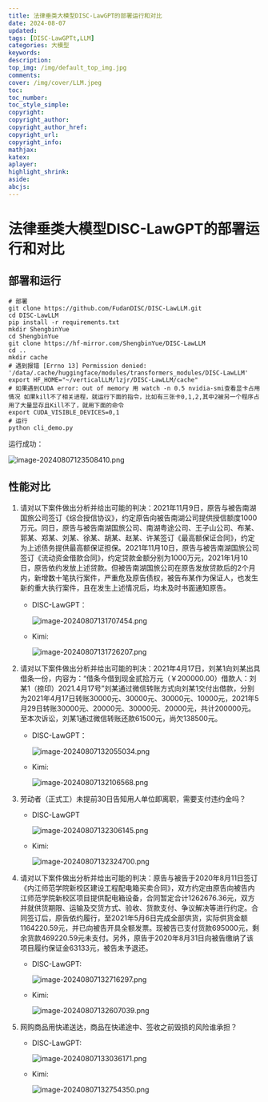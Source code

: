```yaml
---
title: 法律垂类大模型DISC-LawGPT的部署运行和对比
date: 2024-08-07
updated:
tags: [DISC-LawGPTt,LLM]
categories: 大模型
keywords:
description:
top_img: /img/default_top_img.jpg
comments:
cover: /img/cover/LLM.jpeg
toc:
toc_number:
toc_style_simple:
copyright:
copyright_author:
copyright_author_href:
copyright_url:
copyright_info:
mathjax:
katex:
aplayer:
highlight_shrink:
aside:
abcjs:
---
```


# 法律垂类大模型DISC-LawGPT的部署运行和对比

## 部署和运行

```shell
# 部署
git clone https://github.com/FudanDISC/DISC-LawLLM.git
cd DISC-LawLLM
pip install -r requirements.txt
mkdir ShengbinYue
cd ShengbinYue
git clone https://hf-mirror.com/ShengbinYue/DISC-LawLLM
cd ..
mkdir cache
# 遇到报错 [Errno 13] Permission denied: '/data/.cache/huggingface/modules/transformers_modules/DISC-LawLLM'
export HF_HOME="~/verticalLLM/lzjr/DISC-LawLLM/cache" 
# 如果遇到CUDA error: out of memory 用 watch -n 0.5 nvidia-smi查看显卡占用情况 如果kill不了相关进程，就运行下面的指令，比如有三张卡0,1,2,其中2被另一个程序占用了大量显存且Kill不了，就用下面的命令
export CUDA_VISIBLE_DEVICES=0,1
# 运行
python cli_demo.py
```

运行成功：

![image-20240807123508410.png](https://s2.loli.net/2024/08/07/oK1lrgLAFYdjhb3.png)

## 性能对比

1. 请对以下案件做出分析并给出可能的判决：2021年11月9日，原告与被告南湖国旅公司签订《综合授信协议》，约定原告向被告南湖公司提供授信额度1000万元。同日，原告与被告南湖国旅公司、南湖粤途公司、王子山公司、布某、郭某、郑某、刘某、徐某、胡某、赵某、许某签订《最高额保证合同》，约定为上述债务提供最高额保证担保。2021年11月10日，原告与被告南湖国旅公司签订《流动资金借款合同》，约定贷款金额分别为1000万元，2021年1月10日，原告依约发放上述贷款。但被告南湖国旅公司在原告发放贷款后的2个月内，新增数十笔执行案件，严重危及原告债权，被告布某作为保证人，也发生新的重大执行案件，且在发生上述情况后，均未及时书面通知原告。

   - DISC-LawGPT：

     ![image-20240807131707454.png](https://s2.loli.net/2024/08/07/eoKcCgHjTyqQDv9.png)

   - Kimi:

     ![image-20240807131726207.png](https://s2.loli.net/2024/08/07/FwzhXucij3eyK5I.png)

2. 请对以下案件做出分析并给出可能的判决：2021年4月17日，刘某1向刘某出具借条一份，内容为：“借条今借到现金贰拾万元（￥200000.00）借款人：刘某1（捺印）2021.4月17号”刘某通过微信转账方式向刘某1交付出借款，分别为2021年4月17日转账30000元、30000元、30000元、10000元，2021年5月29日转账30000元、20000元、30000元、20000元，共计200000元。至本次诉讼，刘某1通过微信转账还款61500元，尚欠138500元。

   - DISC-LawGPT：

     ![image-20240807132055034.png](https://s2.loli.net/2024/08/07/iqcLWBl2a9uysOx.png)

   - Kimi:

     ![image-20240807132106568.png](https://s2.loli.net/2024/08/07/meUoVv8lhtfRnX2.png)

3. 劳动者（正式工）未提前30日告知用人单位即离职，需要支付违约金吗？

   - DISC-LawGPT

     ![image-20240807132306145.png](https://s2.loli.net/2024/08/07/ETL7JypSWdkaAbh.png)

   - Kimi:

     ![image-20240807132324700.png](https://s2.loli.net/2024/08/07/46CNPuW38xb9QYZ.png)

4. 请对以下案件做出分析并给出可能的判决：原告与被告于2020年8月11日签订《内江师范学院新校区建设工程配电箱买卖合同》，双方约定由原告向被告内江师范学院新校区项目提供配电箱设备，合同暂定合计1262676.36元，双方并就供货期限、运输及交货方式、验收、货款支付、争议解决等进行约定。合同签订后，原告依约履行，至2021年5月6日完成全部供货，实际供货金额1164220.59元，并已向被告开具全额发票。现被告已支付货款695000元，剩余货款469220.59元未支付。另外，原告于2020年8月31日向被告缴纳了该项目履约保证金63133元，被告未予退还。

   - DISC-LawGPT:

     ![image-20240807132716297.png](https://s2.loli.net/2024/08/07/5ZztM1dk8SrwAHq.png)

   - Kimi:

     ![image-20240807132607039.png](https://s2.loli.net/2024/08/07/2SBbJ4cG5fxwpYT.png)

     

5. 网购商品用快递送达，商品在快递途中、签收之前毁损的风险谁承担？

   - DISC-LawGPT:

     ![image-20240807133036171.png](https://s2.loli.net/2024/08/07/ta5LNwDUFjI7bCW.png)

   - Kimi:

     ![image-20240807132754350.png](https://s2.loli.net/2024/08/07/aibWvgdDErx1ehN.png)

     





